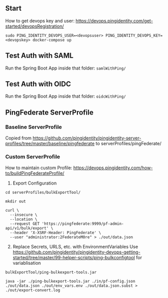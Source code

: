 ## Start 
How to get devops key and user: https://devops.pingidentity.com/get-started/devopsRegistration/

```
sudo PING_IDENTITY_DEVOPS_USER=<devopsuser> PING_IDENTITY_DEVOPS_KEY=<devopskey> docker-compose up
```

## Test Auth with SAML
Run the Spring Boot App inside that folder: `samlWithPing/`


## Test Auth with OIDC
Run the Spring Boot App inside that folder: `oidcWithPing/`


## PingFederate ServerProfile
### Baseline ServerProfile
Copied from https://github.com/pingidentity/pingidentity-server-profiles/tree/master/baseline/pingfederate to serverProfiles/pingFederate/

### Custom ServerProfile
How to maintain custom Profile: https://devops.pingidentity.com/how-to/buildPingFederateProfile/

1. Export Configuration 
```
cd serverProfiles/bulkExportTool/

mkdir out

curl \
  --insecure \
  --location \
  --request GET 'https://pingfederate:9999/pf-admin-api/v1/bulk/export' \
  --header 'X-XSRF-Header: PingFederate' \
  --user "administrator:2FederateM0re" > ./out/data.json
```

2. Replace Secrets, URLS, etc. with EnvironmentVariables
Use https://github.com/pingidentity/pingidentity-devops-getting-started/tree/master/99-helper-scripts/ping-bulkconfigtool
for variablisation


`bulkExportTool/ping-bulkexport-tools.jar`

```
java -jar ./ping-bulkexport-tools.jar ./in/pf-config.json ./out/data.json ./out/env_vars.env ./out/data.json.subst > ./out/export-convert.log
```